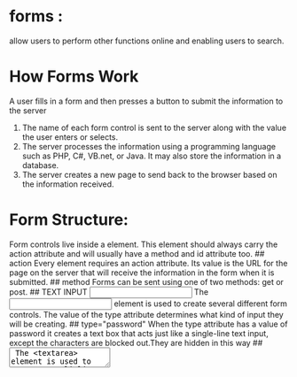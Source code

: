 # forms :
allow users to perform other functions online and enabling users to search.
# How Forms Work
A user fills in a form and then presses a button to submit the information to the server
1. The name of each form control is sent to the server along with the value the user enters or
selects.
2. The server processes the information using a programming language such as PHP, C#, VB.net,
or Java. It may also store the information in a database.
3. The server creates a new page to send back to the browser based on the information received.
# Form Structure:
<form> Form controls live inside a <form> element. This element should always carry the action
attribute and will usually have a method and id attribute too.
## action
Every <form> element requires an action attribute. Its value is the URL for the page on the
server that will receive the information in the form when it is submitted.
##  method
Forms can be sent using one of two methods: get or post.
## TEXT INPUT
<input> The <input> element is used to create several different form controls. The value of the type attribute determines what kind of input they will be creating.
##  type="password" When the type attribute has a value of password it creates a text box that acts just like a single-line text input, except the characters are blocked out.They are hidden in this way
## <textarea> The <textarea> element is used to create a mutli-line text input. Unlike other input elements this is not an empty element.
## <input> type="checkbox" Checkboxes allow users to select (and unselect) one or more
options in answer to a question.
## Drop Down List Box :
## <select> A drop down list box (also known as a select box) allows users to select one option from a drop down list.
## File Input Box :
<input>If you want to allow users to upload a file (for example an image, video, mp3, or a PDF),
you will need to use a file input box.
type="file"
## <input> type="submit" The submit button is used to send a form to the server.
## Image Button :
type="image" If you want to use an image for the submit button, you can give the type attribute a value of image. The src, width, height.
## Email & URL Input  :
type="email" If you ask a user for an email address allow visitors to enter email addresses and URLs
# Whenever you want to collect information from visitors you will need a form, which lives inside a<form> element.
# Information from a form is sent in name/value pairs.
# Each form control is given a name, and the text the user types in or the values of the options they select are sent to the server.
*************************
chapter 14 
Lists, Tables and Forms : There are several CSS properties that were created to work with specific types of HTML elements, such as lists, tables, and forms
# list-style-type : The list-style-type property allows you to control the shape or style
 of a bullet point .
 1. Unordered Lists
 2. ordered Lists 
 # list-style-image :
 The value starts with the letters url and is followed by a pair of parentheses. Inside the
parentheses, the path to the image is given inside double quotes.
# list-style-position :
styleposition property indicates whether the marker should appear on the inside or the outside of the box containing the main points.
## This property can take one of two values:
1. outside The marker sits to the left of the block of text. (This is the default
behaviour if this property is not used.)
inside The marker sits inside the box of text (which is indented).
# BORDER ON empty-cells :
 If you have empty cells in your table, then you can use the empty-cells property to
specify whether or not their borders should be shown.
# Gaps Between Cells : border-spacing, border-collapse The border-spacing property
allows you to control the distance between adjacent cells. By default, browsers often leave
a small gap between each table cell, so if you want to increase or decrease this space then
the border-spacing property allows you to control the gap.
# List markers can be given different appearances using the list-style-type and list-style image
properties.
# Table cells can have different borders and spacing in different browsers, but there are properties you can use to control them and make them more consistent.
#  Forms are easier to use if the form controls are vertically aligned using CSS.
#  Forms benefit from styles that make them feel more interactive
 
 ***************************
 # events
 When you browse the web, your browser registers different types of events. It's the browser's way of saying, "Hey, this just happened." Your script can then respond to these events.

# INTERACTIONS EVENTS TRIGGER 
 # CODE RESPONDS 
# CREATE EVENTS CODE TO USERS 

# User interface CUI) events
 occur as a result of interaction with the browser window rather than the HTML page contained within it
 # Events are the browser's way of indicating when something has happened (such as when a page has finished loading or a button has been clicked).
# Binding is the process of stating which event you are waiting to happen, and which element you are waiting for that event to happen upon.
# When an event occurs on an element, it can trigger a JavaScript function. When this function then changes the web page in some way, it feels interactive because it has responded to the user.
# You can use event delegation to monitor for events that happen on all of the children of an element. 
# The most commonly used events are W3C DOM events, although there are others in the HTMLS
# specification as well as browser-specific events

************
# quiz 
1. list three types of Form Structure ?
2. what is the three types of response for events ?
3. what is the meaning of events ?
